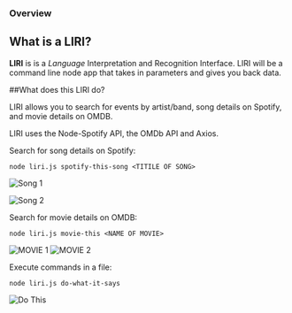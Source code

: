 ### Overview

## What is a LIRI? 

**LIRI**  is is a _Language_ Interpretation and Recognition Interface. LIRI will be a command line node app that takes in parameters and gives you back data.

##What does this LIRI do?

LIRI allows you to search for events by artist/band, song details on Spotify, and movie details on OMDB.

LIRI uses the Node-Spotify API, the OMDb API and Axios.

Search for song details on Spotify:

```node liri.js spotify-this-song <TITILE OF SONG>```

![Song 1](images/song1.png "Optional Title")

![Song 2](images/song2.png "Optional Title")

 

Search for movie details on OMDB:

```node liri.js movie-this <NAME OF MOVIE>```

![MOVIE 1](images/movie1.png "Optional Title")
![MOVIE 2](images/movie2.png "Optional Title")

Execute commands in a file:

```node liri.js do-what-it-says```

![Do This](images/whatitsays.png "Optional Title")